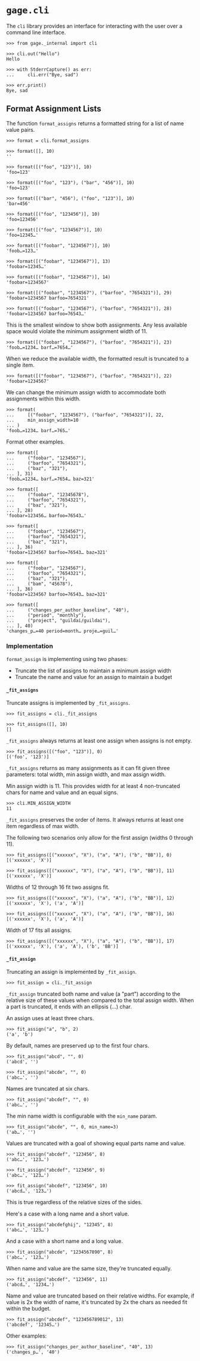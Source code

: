 # `gage.cli`

The `cli` library provides an interface for interacting with the user
over a command line interface.

    >>> from gage._internal import cli

    >>> cli.out("Hello")
    Hello

    >>> with StderrCapture() as err:
    ...     cli.err("Bye, sad")

    >>> err.print()
    Bye, sad

## Format Assignment Lists

The function `format_assigns` returns a formatted string for a list of
name value pairs.

    >>> format = cli.format_assigns

    >>> format([], 10)
    ''

    >>> format([("foo", "123")], 10)
    'foo=123'

    >>> format([("foo", "123"), ("bar", "456")], 10)
    'foo=123'

    >>> format([("bar", "456"), ("foo", "123")], 10)
    'bar=456'

    >>> format([("foo", "123456")], 10)
    'foo=123456'

    >>> format([("foo", "1234567")], 10)
    'foo=12345…'

    >>> format([("foobar", "1234567")], 10)
    'foob…=123…'

    >>> format([("foobar", "1234567")], 13)
    'foobar=12345…'

    >>> format([("foobar", "1234567")], 14)
    'foobar=1234567'

    >>> format([("foobar", "1234567"), ("barfoo", "7654321")], 29)
    'foobar=1234567 barfoo=7654321'

    >>> format([("foobar", "1234567"), ("barfoo", "7654321")], 28)
    'foobar=1234567 barfoo=76543…'

This is the smallest window to show both assignments. Any less available
space would violate the minimum assignment width of 11.

    >>> format([("foobar", "1234567"), ("barfoo", "7654321")], 23)
    'foob…=1234… barf…=7654…'

When we reduce the available width, the formatted result is truncated to
a single item.

    >>> format([("foobar", "1234567"), ("barfoo", "7654321")], 22)
    'foobar=1234567'

We can change the minimum assign width to accommodate both assignments
within this width.

    >>> format(
    ...     [("foobar", "1234567"), ("barfoo", "7654321")], 22,
    ...     min_assign_width=10
    ... )
    'foob…=1234… barf…=765…'

Format other examples.

    >>> format([
    ...     ("foobar", "1234567"),
    ...     ("barfoo", "7654321"),
    ...     ("baz", "321"),
    ... ], 31)
    'foob…=1234… barf…=7654… baz=321'

    >>> format([
    ...     ("foobar", "12345678"),
    ...     ("barfoo", "7654321"),
    ...     ("baz", "321"),
    ... ], 28)
    'foobar=123456… barfoo=76543…'

    >>> format([
    ...     ("foobar", "1234567"),
    ...     ("barfoo", "7654321"),
    ...     ("baz", "321"),
    ... ], 36)
    'foobar=1234567 barfoo=76543… baz=321'

    >>> format([
    ...     ("foobar", "1234567"),
    ...     ("barfoo", "7654321"),
    ...     ("baz", "321"),
    ...     ("bam", "45678"),
    ... ], 36)
    'foobar=1234567 barfoo=76543… baz=321'

    >>> format([
    ...     ("changes_per_author_baseline", "40"),
    ...     ("period", "monthly"),
    ...     ("project", "guildai/guildai"),
    ... ], 40)
    'changes_p…=40 period=month… proje…=guil…'

### Implementation

`format_assign` is implementing using two phases:

- Truncate the list of assigns to maintain a minimum assign width
- Truncate the name and value for an assign to maintain a budget

#### `_fit_assigns`

Truncate assigns is implemented by `_fit_assigns`.

    >>> fit_assigns = cli._fit_assigns

    >>> fit_assigns([], 10)
    []

`_fit_assigns` always returns at least one assign when assigns is not
empty.

    >>> fit_assigns([("foo", "123")], 0)
    [('foo', '123')]

`_fit_assigns` returns as many assignments as it can fit given three
parameters: total width, min assign width, and max assign width.

Min assign width is 11. This provides width for at least 4 non-truncated
chars for name and value and an equal signs.

    >>> cli.MIN_ASSIGN_WIDTH
    11

`_fit_assigns` preserves the order of items. It always returns at least
one item regardless of max width.

The following two scenarios only allow for the first assign (widths 0 through 11).

    >>> fit_assigns([("xxxxxx", "X"), ("a", "A"), ("b", "BB")], 0)
    [('xxxxxx', 'X')]

    >>> fit_assigns([("xxxxxx", "X"), ("a", "A"), ("b", "BB")], 11)
    [('xxxxxx', 'X')]

Widths of 12 through 16 fit two assigns fit.

    >>> fit_assigns([("xxxxxx", "X"), ("a", "A"), ("b", "BB")], 12)
    [('xxxxxx', 'X'), ('a', 'A')]

    >>> fit_assigns([("xxxxxx", "X"), ("a", "A"), ("b", "BB")], 16)
    [('xxxxxx', 'X'), ('a', 'A')]

Width of 17 fits all assigns.

    >>> fit_assigns([("xxxxxx", "X"), ("a", "A"), ("b", "BB")], 17)
    [('xxxxxx', 'X'), ('a', 'A'), ('b', 'BB')]

#### `_fit_assign`

Truncating an assign is implemented by `_fit_assign`.

    >>> fit_assign = cli._fit_assign

`_fit_assign` truncated both name and value (a "part") according to the
relative size of these values when compared to the total assign width.
When a part is truncated, it ends with an ellipsis (…) char.

An assign uses at least three chars.

    >>> fit_assign("a", "b", 2)
    ('a', 'b')

By default, names are preserved up to the first four chars.

    >>> fit_assign("abcd", "", 0)
    ('abcd', '')

    >>> fit_assign("abcde", "", 0)
    ('abc…', '')

Names are truncated at six chars.

    >>> fit_assign("abcdef", "", 0)
    ('abc…', '')

The min name width is configurable with the `min_name` param.

    >>> fit_assign("abcde", "", 0, min_name=3)
    ('ab…', '')

Values are truncated with a goal of showing equal parts name and value.

    >>> fit_assign("abcdef", "123456", 8)
    ('abc…', '123…')

    >>> fit_assign("abcdef", "123456", 9)
    ('abc…', '123…')

    >>> fit_assign("abcdef", "123456", 10)
    ('abcd…', '123…')

This is true regardless of the relative sizes of the sides.

Here's a case with a long name and a short value.

    >>> fit_assign("abcdefghij", "12345", 8)
    ('abc…', '123…')

And a case with a short name and a long value.

    >>> fit_assign("abcde", "1234567890", 8)
    ('abc…', '123…')

When name and value are the same size, they're truncated equally.

    >>> fit_assign("abcdef", "123456", 11)
    ('abcd…', '1234…')

Name and value are truncated based on their relative widths. For
example, if value is 2x the width of name, it's truncated by 2x the
chars as needed fit within the budget.

    >>> fit_assign("abcdef", "123456789012", 13)
    ('abcdef', '12345…')

Other examples:

    >>> fit_assign("changes_per_author_baseline", "40", 13)
    ('changes_p…', '40')
